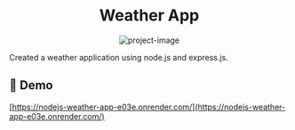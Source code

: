 <h1 align="center" id="title">Weather App</h1>

<p align="center"><img src="https://socialify.git.ci/namitkumarsingh97/nodejs-weather-app/image?font=Inter&amp;language=1&amp;logo=https%3A%2F%2Favatars.githubusercontent.com%2Fu%2F74529623%3Fv%3D4&amp;name=1&amp;owner=1&amp;pattern=Brick%20Wall&amp;theme=Dark" alt="project-image"></p>

<p id="description">Created a weather application using node.js and express.js.</p>

<h2>🚀 Demo</h2>

[https://nodejs-weather-app-e03e.onrender.com/](https://nodejs-weather-app-e03e.onrender.com/)
